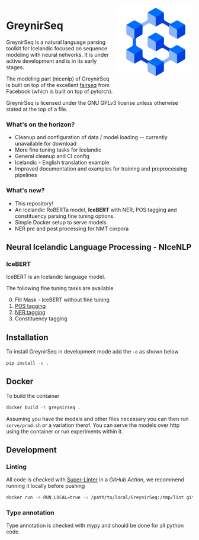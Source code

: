 <img src="assets/greynir-logo-large.png" alt="Greynir" width="200" height="200" align="right" style="margin-left:20px; margin-bottom: 20px;">

# GreynirSeq

GreynirSeq is a natural language parsing toolkit for Icelandic focused on sequence modeling with neural networks. It is under active development and is in its early stages.

The modeling part (nicenlp) of GreynirSeq is built on top of the excellent [fairseq](https://github.com/pytorch/fairseq) from Facebook (which is built on top of pytorch).

GreynirSeq is licensed under the GNU GPLv3 license unless otherwise stated at the top of a file.

### What's on the horizon?
* Cleanup and configuration of data / model loading -- currently unavailable for download
* More fine tuning tasks for Icelandic
* General cleanup and CI config
* Icelandic - English translation example
* Improved documentation and examples for training and preprocessing pipelines

### What's new?
* This repository!
* An Icelandic RoBERTa model, **IceBERT** with NER, POS tagging and constituency parsing fine tuning options.
* Simple Docker setup to serve models
* NER pre and post processing for NMT corpora

## Neural Icelandic Language Processing - NIceNLP

### IceBERT

IceBERT is an Icelandic language model.

The following fine tuning tasks are available

0. Fill Mask - IceBERT without fine tuning
1. [POS tagging](src/greynirseq/nicenlp/examples/pos/README.md)
2. [NER tagging](src/greynirseq/nicenlp/examples/ner/README.md)
3. Constituency tagging

## Installation

To install GreynirSeq in development mode add the `-e` as shown below

``` bash
pip install -e .
```

## Docker

To build the container

``` bash
docker build -t greynirseq .
```

Assuming you have the models and other files necessary you can then run `serve/prod.sh` or a variation therof. You can serve the models over http using the container or run experiments within it.

## Development

### Linting

All code is checked with [Super-Linter](https://github.com/github/super-linter) in a *GitHub Action*, we recommend running it locally before pushing

``` bash
docker run -e RUN_LOCAL=true -v /path/to/local/GreynirSeq:/tmp/lint github/super-linter
```

### Type annotation

Type annotation is checked with mypy and should be done for all python code.
